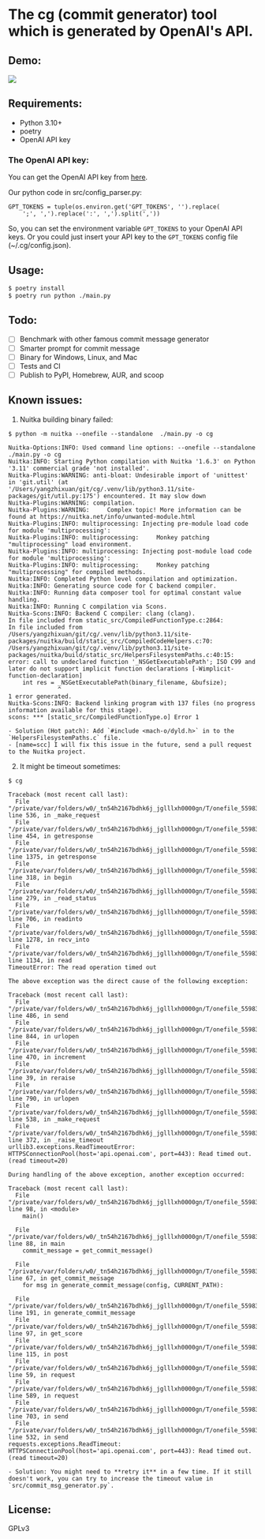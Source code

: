 The cg (commit generator) tool which is generated by OpenAI's API.
==================================================

## Demo:
![](./assert/demo.jpg)

## Requirements:
- Python 3.10+
- poetry
- OpenAI API key

### The OpenAI API key:
You can get the OpenAI API key from [here](https://beta.openai.com/).

Our python code in src/config_parser.py:
```python=
GPT_TOKENS = tuple(os.environ.get('GPT_TOKENS', '').replace(
    ';', ',').replace(':', ',').split(','))
```
So, you can set the environment variable `GPT_TOKENS` to your OpenAI API keys.
Or you could just insert your API key to the `GPT_TOKENS` config file (~/.cg/config.json).

## Usage:
```bash
$ poetry install
$ poetry run python ./main.py
```

## Todo:
- [ ] Benchmark with other famous commit message generator
- [ ] Smarter prompt for commit message
- [ ] Binary for Windows, Linux, and Mac
- [ ] Tests and CI
- [ ] Publish to PyPI, Homebrew, AUR, and scoop

## Known issues:

1. Nuitka building binary failed:
```shell
$ python -m nuitka --onefile --standalone  ./main.py -o cg

Nuitka-Options:INFO: Used command line options: --onefile --standalone ./main.py -o cg
Nuitka:INFO: Starting Python compilation with Nuitka '1.6.3' on Python '3.11' commercial grade 'not installed'.
Nuitka-Plugins:WARNING: anti-bloat: Undesirable import of 'unittest' in 'git.util' (at '/Users/yangzhixuan/git/cg/.venv/lib/python3.11/site-packages/git/util.py:175') encountered. It may slow down
Nuitka-Plugins:WARNING: compilation.
Nuitka-Plugins:WARNING:     Complex topic! More information can be found at https://nuitka.net/info/unwanted-module.html
Nuitka-Plugins:INFO: multiprocessing: Injecting pre-module load code for module 'multiprocessing':
Nuitka-Plugins:INFO: multiprocessing:     Monkey patching "multiprocessing" load environment.
Nuitka-Plugins:INFO: multiprocessing: Injecting post-module load code for module 'multiprocessing':
Nuitka-Plugins:INFO: multiprocessing:     Monkey patching "multiprocessing" for compiled methods.
Nuitka:INFO: Completed Python level compilation and optimization.
Nuitka:INFO: Generating source code for C backend compiler.
Nuitka:INFO: Running data composer tool for optimal constant value handling.
Nuitka:INFO: Running C compilation via Scons.
Nuitka-Scons:INFO: Backend C compiler: clang (clang).
In file included from static_src/CompiledFunctionType.c:2864:
In file included from /Users/yangzhixuan/git/cg/.venv/lib/python3.11/site-packages/nuitka/build/static_src/CompiledCodeHelpers.c:70:
/Users/yangzhixuan/git/cg/.venv/lib/python3.11/site-packages/nuitka/build/static_src/HelpersFilesystemPaths.c:40:15: error: call to undeclared function '_NSGetExecutablePath'; ISO C99 and later do not support implicit function declarations [-Wimplicit-function-declaration]
    int res = _NSGetExecutablePath(binary_filename, &bufsize);
              ^
1 error generated.
Nuitka-Scons:INFO: Backend linking program with 137 files (no progress information available for this stage).
scons: *** [static_src/CompiledFunctionType.o] Error 1
```
    - Solution (Hot patch): Add `#include <mach-o/dyld.h>` in to the `HelpersFilesystemPaths.c` file.
    - [name=scc] I will fix this issue in the future, send a pull request to the Nuitka project.

2. It might be timeout sometimes:
```shell
$ cg

Traceback (most recent call last):
  File "/private/var/folders/w0/_tn54h2167bdhk6j_jglllxh0000gn/T/onefile_55983_1686498617_427518/urllib3/connectionpool.py", line 536, in _make_request
  File "/private/var/folders/w0/_tn54h2167bdhk6j_jglllxh0000gn/T/onefile_55983_1686498617_427518/urllib3/connection.py", line 454, in getresponse
  File "/private/var/folders/w0/_tn54h2167bdhk6j_jglllxh0000gn/T/onefile_55983_1686498617_427518/http/client.py", line 1375, in getresponse
  File "/private/var/folders/w0/_tn54h2167bdhk6j_jglllxh0000gn/T/onefile_55983_1686498617_427518/http/client.py", line 318, in begin
  File "/private/var/folders/w0/_tn54h2167bdhk6j_jglllxh0000gn/T/onefile_55983_1686498617_427518/http/client.py", line 279, in _read_status
  File "/private/var/folders/w0/_tn54h2167bdhk6j_jglllxh0000gn/T/onefile_55983_1686498617_427518/socket.py", line 706, in readinto
  File "/private/var/folders/w0/_tn54h2167bdhk6j_jglllxh0000gn/T/onefile_55983_1686498617_427518/ssl.py", line 1278, in recv_into
  File "/private/var/folders/w0/_tn54h2167bdhk6j_jglllxh0000gn/T/onefile_55983_1686498617_427518/ssl.py", line 1134, in read
TimeoutError: The read operation timed out

The above exception was the direct cause of the following exception:

Traceback (most recent call last):
  File "/private/var/folders/w0/_tn54h2167bdhk6j_jglllxh0000gn/T/onefile_55983_1686498617_427518/requests/adapters.py", line 486, in send
  File "/private/var/folders/w0/_tn54h2167bdhk6j_jglllxh0000gn/T/onefile_55983_1686498617_427518/urllib3/connectionpool.py", line 844, in urlopen
  File "/private/var/folders/w0/_tn54h2167bdhk6j_jglllxh0000gn/T/onefile_55983_1686498617_427518/urllib3/util/retry.py", line 470, in increment
  File "/private/var/folders/w0/_tn54h2167bdhk6j_jglllxh0000gn/T/onefile_55983_1686498617_427518/urllib3/util/util.py", line 39, in reraise
  File "/private/var/folders/w0/_tn54h2167bdhk6j_jglllxh0000gn/T/onefile_55983_1686498617_427518/urllib3/connectionpool.py", line 790, in urlopen
  File "/private/var/folders/w0/_tn54h2167bdhk6j_jglllxh0000gn/T/onefile_55983_1686498617_427518/urllib3/connectionpool.py", line 538, in _make_request
  File "/private/var/folders/w0/_tn54h2167bdhk6j_jglllxh0000gn/T/onefile_55983_1686498617_427518/urllib3/connectionpool.py", line 372, in _raise_timeout
urllib3.exceptions.ReadTimeoutError: HTTPSConnectionPool(host='api.openai.com', port=443): Read timed out. (read timeout=20)

During handling of the above exception, another exception occurred:

Traceback (most recent call last):
  File "/private/var/folders/w0/_tn54h2167bdhk6j_jglllxh0000gn/T/onefile_55983_1686498617_427518/main.py", line 98, in <module>
    main()

  File "/private/var/folders/w0/_tn54h2167bdhk6j_jglllxh0000gn/T/onefile_55983_1686498617_427518/main.py", line 88, in main
    commit_message = get_commit_message()

  File "/private/var/folders/w0/_tn54h2167bdhk6j_jglllxh0000gn/T/onefile_55983_1686498617_427518/main.py", line 67, in get_commit_message
    for msg in generate_commit_message(config, CURRENT_PATH):

  File "/private/var/folders/w0/_tn54h2167bdhk6j_jglllxh0000gn/T/onefile_55983_1686498617_427518/src/commit_msg_generator.py", line 191, in generate_commit_message
  File "/private/var/folders/w0/_tn54h2167bdhk6j_jglllxh0000gn/T/onefile_55983_1686498617_427518/src/commit_msg_generator.py", line 97, in get_score
  File "/private/var/folders/w0/_tn54h2167bdhk6j_jglllxh0000gn/T/onefile_55983_1686498617_427518/requests/api.py", line 115, in post
  File "/private/var/folders/w0/_tn54h2167bdhk6j_jglllxh0000gn/T/onefile_55983_1686498617_427518/requests/api.py", line 59, in request
  File "/private/var/folders/w0/_tn54h2167bdhk6j_jglllxh0000gn/T/onefile_55983_1686498617_427518/requests/sessions.py", line 589, in request
  File "/private/var/folders/w0/_tn54h2167bdhk6j_jglllxh0000gn/T/onefile_55983_1686498617_427518/requests/sessions.py", line 703, in send
  File "/private/var/folders/w0/_tn54h2167bdhk6j_jglllxh0000gn/T/onefile_55983_1686498617_427518/requests/adapters.py", line 532, in send
requests.exceptions.ReadTimeout: HTTPSConnectionPool(host='api.openai.com', port=443): Read timed out. (read timeout=20)
```
    - Solution: You might need to **retry it** in a few time. If it still doesn't work, you can try to increase the timeout value in `src/commit_msg_generator.py`.

## License:
GPLv3
